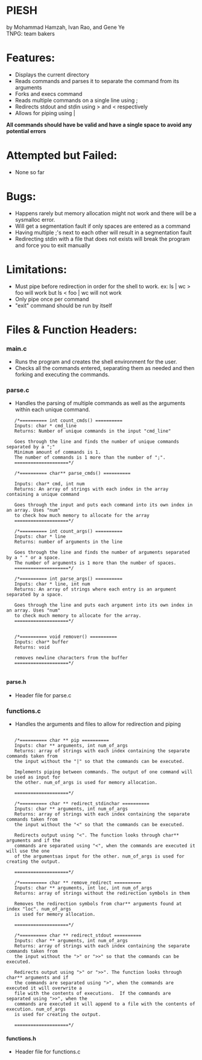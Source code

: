 # PIESH
by Mohammad Hamzah, Ivan Rao, and Gene Ye\
TNPG: team bakers

# Features:
* Displays the current directory 
* Reads commands and parses it to separate the command from its arguments
* Forks and execs command
* Reads multiple commands on a single line using ;
* Redirects stdout and stdin using > and < respectively
* Allows for piping using |

**All commands should have be valid and have a single space to avoid any potential errors**

# Attempted but Failed:
* None so far

# Bugs:
* Happens rarely but memory allocation might not work and there will be a sysmalloc error.
* Will get a segmentation fault if only spaces are entered as a command
* Having multiple ;'s next to each other will result in a segmentation fault
* Redirecting stdin with a file that does not exists will break the program and force you
  to exit manually
# Limitations:
* Must pipe before redirection in order for the shell to work.
       ex: ls | wc > foo will work but
           ls < foo | wc will not work     
* Only pipe once per command
* "exit" command should be run by itself

# Files & Function Headers:

### main.c
 * Runs the program and creates the shell environment for the user. 
 * Checks all the commands entered, separating them as needed and then forking and executing the commands.

### parse.c
 * Handles the parsing of multiple commands as well as the arguments within each unique command.
 
 ```
    /*========== int count_cmds() ==========
    Inputs: char * cmd_line
    Returns: Number of unique commands in the input "cmd_line"
    
    Goes through the line and finds the number of unique commands separated by a ";"
    Minimum amount of commands is 1.
    The number of commands is 1 more than the number of ";".
    ====================*/
    
    /*========== char** parse_cmds() ==========
    
    Inputs: char* cmd, int num
    Returns: An array of strings with each index in the array containing a unique command
    
    Goes through the input and puts each command into its own index in an array. Uses "num"
    to check how much memory to allocate for the array
    ====================*/
    
    /*========== int count_args() ==========
    Inputs: char * line
    Returns: number of arguments in the line
    
    Goes through the line and finds the number of arguments separated by a " " or a space.
    The number of arguments is 1 more than the number of spaces.
    ====================*/
    
    /*========== int parse_args() ==========
    Inputs: char * line, int num
    Returns: An array of strings where each entry is an argument separated by a space.
    
    Goes through the line and puts each argument into its own index in an array. Uses "num"
    to check much memory to allocate for the array.
    ====================*/
    
    
    /*========== void remover() ==========
    Inputs: char* buffer
    Returns: void
    
    removes newline characters from the buffer
    ====================*/
    
```    
 
#### parse.h
 * Header file for parse.c
 
### functions.c
 * Handles the arguments and files to allow for redirection and piping 
 
 ```
 
    /*========== char ** pip ==========
    Inputs: char ** arguments, int num_of_args
    Returns: array of strings with each index containing the separate commands taken from
    the input without the "|" so that the commands can be executed.
    
    Implements piping between commands. The output of one command will be used as input for
    the other. num_of_args is used for memory allocation.
    
    ====================*/
    
    /*========== char ** redirect_stdinchar ==========
    Inputs: char ** arguments, int num_of_args
    Returns: array of strings with each index containing the separate commands taken from 
    the input without the "<" so that the commands can be executed.
    
    Redirects output using "<". The function looks through char** arguments and if the 
    commands are separated using "<", when the commands are executed it will use the one
    of the argumentsas input for the other. num_of_args is used for creating the output. 

    ====================*/
    
    /*========== char ** remove_redirect ==========
    Inputs: char ** arguments, int loc, int num_of_args
    Returns: array of strings without the redirection symbols in them
    
    Removes the redirection symbols from char** arguments found at index "loc". num_of_args 
    is used for memory allocation.
    
    ====================*/
    
    /*========== char ** redirect_stdout ==========
    Inputs: char ** arguments, int num_of_args
    Returns: array of strings with each index containing the separate commands taken from
    the input without the ">" or ">>" so that the commands can be executed.
    
    Redirects output using ">" or ">>". The function looks through char** arguments and if 
    the commands are separated using ">", when the commands are executed it will overwrite a 
    file with the contents of executions.  If the commands are separated using ">>", when the
    commands are executed it will append to a file with the contents of execution. num_of_args
    is used for creating the output. 
    
    ====================*/
```
#### functions.h
* Header file for functions.c

